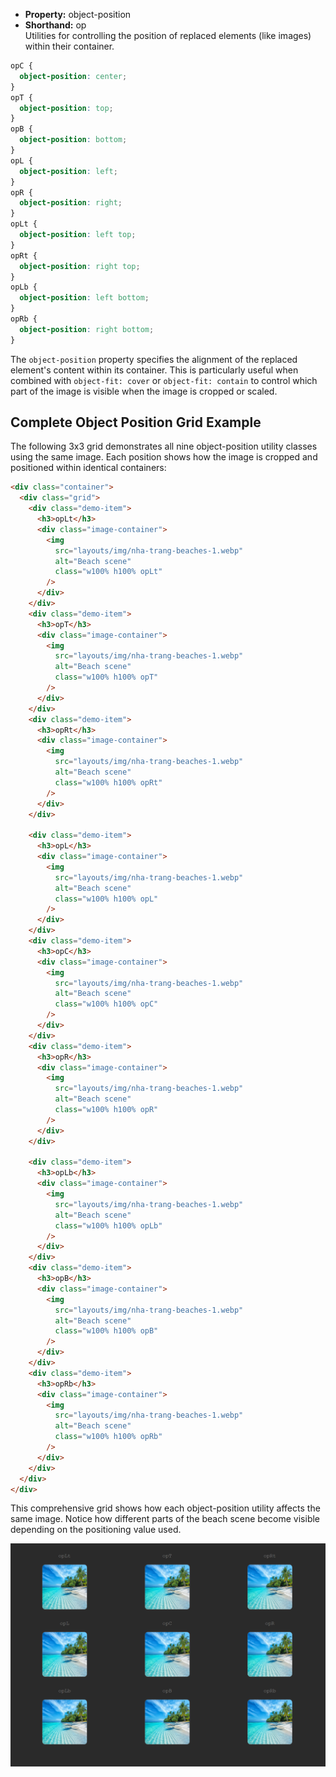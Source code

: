 - **Property:** object-position
- **Shorthand:** op  
  Utilities for controlling the position of replaced elements (like images) within their container.

```css
opC {
  object-position: center;
}
opT {
  object-position: top;
}
opB {
  object-position: bottom;
}
opL {
  object-position: left;
}
opR {
  object-position: right;
}
opLt {
  object-position: left top;
}
opRt {
  object-position: right top;
}
opLb {
  object-position: left bottom;
}
opRb {
  object-position: right bottom;
}
```

The `object-position` property specifies the alignment of the replaced element's content within its container. This is particularly useful when combined with `object-fit: cover` or `object-fit: contain` to control which part of the image is visible when the image is cropped or scaled.

## Complete Object Position Grid Example

The following 3x3 grid demonstrates all nine object-position utility classes using the same image. Each position shows how the image is cropped and positioned within identical containers:

```html
<div class="container">
  <div class="grid">
    <div class="demo-item">
      <h3>opLt</h3>
      <div class="image-container">
        <img
          src="layouts/img/nha-trang-beaches-1.webp"
          alt="Beach scene"
          class="w100% h100% opLt"
        />
      </div>
    </div>
    <div class="demo-item">
      <h3>opT</h3>
      <div class="image-container">
        <img
          src="layouts/img/nha-trang-beaches-1.webp"
          alt="Beach scene"
          class="w100% h100% opT"
        />
      </div>
    </div>
    <div class="demo-item">
      <h3>opRt</h3>
      <div class="image-container">
        <img
          src="layouts/img/nha-trang-beaches-1.webp"
          alt="Beach scene"
          class="w100% h100% opRt"
        />
      </div>
    </div>

    <div class="demo-item">
      <h3>opL</h3>
      <div class="image-container">
        <img
          src="layouts/img/nha-trang-beaches-1.webp"
          alt="Beach scene"
          class="w100% h100% opL"
        />
      </div>
    </div>
    <div class="demo-item">
      <h3>opC</h3>
      <div class="image-container">
        <img
          src="layouts/img/nha-trang-beaches-1.webp"
          alt="Beach scene"
          class="w100% h100% opC"
        />
      </div>
    </div>
    <div class="demo-item">
      <h3>opR</h3>
      <div class="image-container">
        <img
          src="layouts/img/nha-trang-beaches-1.webp"
          alt="Beach scene"
          class="w100% h100% opR"
        />
      </div>
    </div>

    <div class="demo-item">
      <h3>opLb</h3>
      <div class="image-container">
        <img
          src="layouts/img/nha-trang-beaches-1.webp"
          alt="Beach scene"
          class="w100% h100% opLb"
        />
      </div>
    </div>
    <div class="demo-item">
      <h3>opB</h3>
      <div class="image-container">
        <img
          src="layouts/img/nha-trang-beaches-1.webp"
          alt="Beach scene"
          class="w100% h100% opB"
        />
      </div>
    </div>
    <div class="demo-item">
      <h3>opRb</h3>
      <div class="image-container">
        <img
          src="layouts/img/nha-trang-beaches-1.webp"
          alt="Beach scene"
          class="w100% h100% opRb"
        />
      </div>
    </div>
  </div>
</div>
```

This comprehensive grid shows how each object-position utility affects the same image. Notice how different parts of the beach scene become visible depending on the positioning value used.

![Object position grid example](./img/object-position/grid.png)

